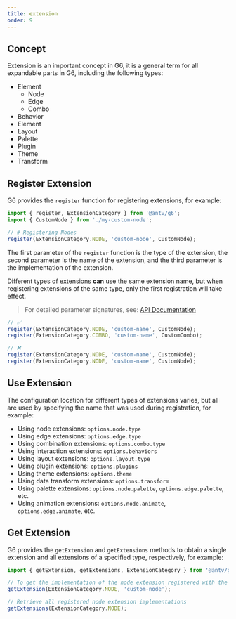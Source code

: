 ```yaml
---
title: extension
order: 9
---
```


## Concept

Extension is an important concept in G6, it is a general term for all expandable parts in G6, including the following types:

- Element
  - Node
  - Edge
  - Combo
- Behavior
- Element
- Layout
- Palette
- Plugin
- Theme
- Transform

## Register Extension

G6 provides the `register` function for registering extensions, for example:

```typescript
import { register, ExtensionCategory } from '@antv/g6';
import { CustomNode } from './my-custom-node';

// # Registering Nodes
register(ExtensionCategory.NODE, 'custom-node', CustomNode);
```

The first parameter of the `register` function is the type of the extension, the second parameter is the name of the extension, and the third parameter is the implementation of the extension.

Different types of extensions **can** use the same extension name, but when registering extensions of the same type, only the first registration will take effect.

> For detailed parameter signatures, see: [API Documentation](/en/api/reference/g6/register)

```typescript
// ✅
register(ExtensionCategory.NODE, 'custom-name', CustomNode);
register(ExtensionCategory.COMBO, 'custom-name', CustomCombo);

// ❌
register(ExtensionCategory.NODE, 'custom-name', CustomNode);
register(ExtensionCategory.NODE, 'custom-name', CustomNode);
```

## Use Extension

The configuration location for different types of extensions varies, but all are used by specifying the name that was used during registration, for example:

- Using node extensions: `options.node.type`
- Using edge extensions: `options.edge.type`
- Using combination extensions: `options.combo.type`
- Using interaction extensions: `options.behaviors`
- Using layout extensions: `options.layout.type`
- Using plugin extensions: `options.plugins`
- Using theme extensions: `options.theme`
- Using data transform extensions: `options.transform`
- Using palette extensions: `options.node.palette`, `options.edge.palette`, etc.
- Using animation extensions: `options.node.animate`, `options.edge.animate`, etc.

## Get Extension

G6 provides the `getExtension` and `getExtensions` methods to obtain a single extension and all extensions of a specified type, respectively, for example:

```typescript
import { getExtension, getExtensions, ExtensionCategory } from '@antv/g6';

// To get the implementation of the node extension registered with the name 'custom-node'
getExtension(ExtensionCategory.NODE, 'custom-node');

// Retrieve all registered node extension implementations
getExtensions(ExtensionCategory.NODE);
```
